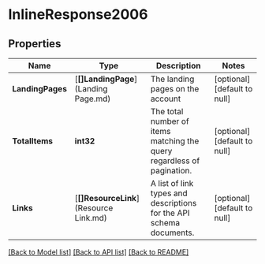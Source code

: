 # InlineResponse2006

## Properties
Name | Type | Description | Notes
------------ | ------------- | ------------- | -------------
**LandingPages** | [**[]LandingPage**](Landing Page.md) | The landing pages on the account | [optional] [default to null]
**TotalItems** | **int32** | The total number of items matching the query regardless of pagination. | [optional] [default to null]
**Links** | [**[]ResourceLink**](Resource Link.md) | A list of link types and descriptions for the API schema documents. | [optional] [default to null]

[[Back to Model list]](../README.md#documentation-for-models) [[Back to API list]](../README.md#documentation-for-api-endpoints) [[Back to README]](../README.md)


